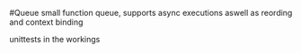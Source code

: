 #Queue
small function queue, supports async executions aswell as reording and context binding

unittests in the workings